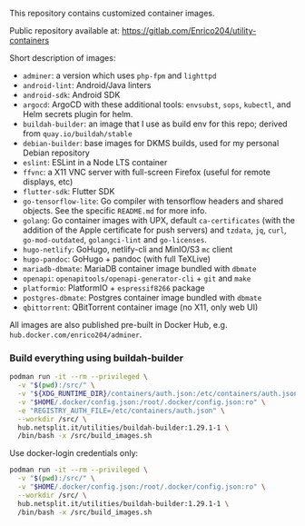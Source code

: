 This repository contains customized container images.

Public repository available at: https://gitlab.com/Enrico204/utility-containers

Short description of images:
* `adminer`: a version which uses `php-fpm` and `lighttpd`
* `android-lint`: Android/Java linters
* `android-sdk`: Android SDK
* `argocd`: ArgoCD with these additional tools: `envsubst`, `sops`,
  `kubectl`, and Helm secrets plugin for helm.
* `buildah-builder`: an image that I use as build env for this repo; derived
  from `quay.io/buildah/stable`
* `debian-builder`: base images for DKMS builds, used for my personal Debian
  repository
* `eslint`: ESLint in a Node LTS container
* `ffvnc`: a X11 VNC server with full-screen Firefox (useful for remote
  displays, etc)
* `flutter-sdk`: Flutter SDK
* `go-tensorflow-lite`: Go compiler with tensorflow headers and shared objects.
  See the specific `README.md` for more info.
* `golang`: Go container images with UPX, default `ca-certificates` (with the
  addition of the Apple certificate for push servers) and `tzdata`, `jq`,
  `curl`, `go-mod-outdated`, `golangci-lint` and `go-licenses`.
* `hugo-netlify`: GoHugo, netlify-cli and MinIO/S3 `mc` client
* `hugo-pandoc`: GoHugo + pandoc (with full TeXLive)
* `mariadb-dbmate`: MariaDB container image bundled with `dbmate`
* `openapi`: `openapitools/openapi-generator-cli` + `git` and `make`
* `platformio`: PlatformIO + `espressif8266` package
* `postgres-dbmate`: Postgres container image bundled with `dbmate`
* `qbittorrent`: QBitTorrent container image (no X11, only web UI)

All images are also published pre-built in Docker Hub, e.g.
`hub.docker.com/enrico204/adminer`.

### Build everything using buildah-builder

```sh
podman run -it --rm --privileged \
  -v "$(pwd):/src/" \
  -v "${XDG_RUNTIME_DIR}/containers/auth.json:/etc/containers/auth.json:ro" \
  -v "$HOME/.docker/config.json:/root/.docker/config.json:ro" \
  -e "REGISTRY_AUTH_FILE=/etc/containers/auth.json" \
  --workdir /src/ \
  hub.netsplit.it/utilities/buildah-builder:1.29.1-1 \
  /bin/bash -x /src/build_images.sh
```

Use docker-login credentials only:

```sh
podman run -it --rm --privileged \
  -v "$(pwd):/src/" \
  -v "$HOME/.docker/config.json:/root/.docker/config.json:ro" \
  --workdir /src/ \
  hub.netsplit.it/utilities/buildah-builder:1.29.1-1 \
  /bin/bash -x /src/build_images.sh
```
